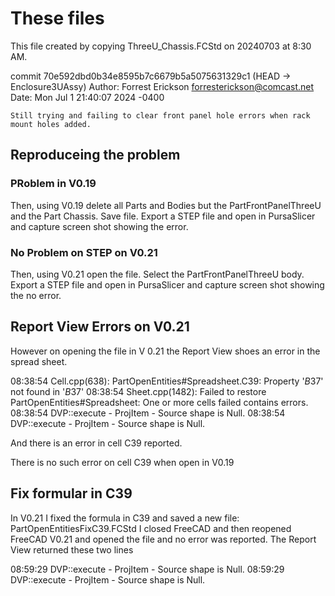 # These files
This file created by copying ThreeU_Chassis.FCStd on 20240703 at 8:30 AM.

commit 70e592dbd0b34e8595b7c6679b5a5075631329c1 (HEAD -> Enclosure3UAssy)
Author: Forrest Erickson <forresterickson@comcast.net>
Date:   Mon Jul 1 21:40:07 2024 -0400

    Still trying and failing to clear front panel hole errors when rack mount holes added.




## Reproduceing the problem

### PRoblem in V0.19
Then, using V0.19 delete all Parts and Bodies but the PartFrontPanelThreeU and the Part Chassis.
Save file.
Export a STEP file and open in PursaSlicer and capture screen shot showing the error.

### No Problem on STEP on V0.21
Then, using V0.21 open the file. Select the PartFrontPanelThreeU body.
Export a STEP file and open in PursaSlicer and capture screen shot showing the no error.


## Report View Errors on V0.21

However on opening the file in V 0.21 the Report View shoes an error in the spread sheet.

08:38:54  <Spreadsheet> Cell.cpp(638): PartOpenEntities#Spreadsheet.C39: Property '$B$37' not found in '$B$37'
08:38:54  <Spreadsheet> Sheet.cpp(1482): Failed to restore PartOpenEntities#Spreadsheet: One or more cells failed contains errors.
08:38:54  DVP::execute - ProjItem - Source shape is Null.
08:38:54  DVP::execute - ProjItem - Source shape is Null.

And there is an error in cell C39 reported.


There is no such error on cell C39 when open in V0.19


## Fix formular in C39
In V0.21 I fixed the formula in C39 and saved a new file: PartOpenEntitiesFixC39.FCStd
I closed FreeCAD and then reopened FreeCAD V0.21 and opened the file and no error was reported.
The Report View returned these two lines

08:59:29  DVP::execute - ProjItem - Source shape is Null.
08:59:29  DVP::execute - ProjItem - Source shape is Null.



